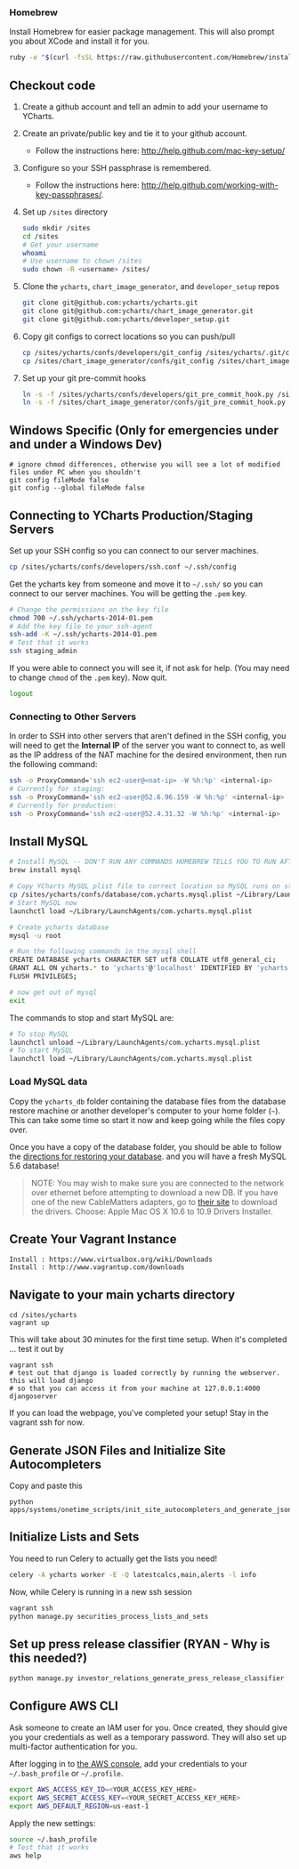 ### Homebrew
Install Homebrew for easier package management. This will also prompt you about XCode and install it for you.

```bash
ruby -e "$(curl -fsSL https://raw.githubusercontent.com/Homebrew/install/master/install)"
```

## Checkout code
1. Create a github account and tell an admin to add your username to YCharts.
1. Create an private/public key and tie it to your github account.
    * Follow the instructions here: http://help.github.com/mac-key-setup/
1. Configure so your SSH passphrase is remembered.
    * Follow the instructions here: http://help.github.com/working-with-key-passphrases/.
1. Set up `/sites` directory

    ```bash
    sudo mkdir /sites
    cd /sites
    # Get your username
    whoami
    # Use username to chown /sites
    sudo chown -R <username> /sites/
    ```

1. Clone the `ycharts`, `chart_image_generator`, and `developer_setup` repos

    ```bash
    git clone git@github.com:ycharts/ycharts.git
    git clone git@github.com:ycharts/chart_image_generator.git
    git clone git@github.com:ycharts/developer_setup.git
    ```

1. Copy git configs to correct locations so you can push/pull

    ```bash
    cp /sites/ycharts/confs/developers/git_config /sites/ycharts/.git/config
    cp /sites/chart_image_generator/confs/git_config /sites/chart_image_generator/.git/config
    ```

1. Set up your git pre-commit hooks

    ```bash
    ln -s -f /sites/ycharts/confs/developers/git_pre_commit_hook.py /sites/ycharts/.git/hooks/pre-commit
    ln -s -f /sites/chart_image_generator/confs/git_pre_commit_hook.py /sites/chart_image_generator/.git/hooks/pre-commit
    ```

## Windows Specific (Only for emergencies under and under a Windows Dev)
```
# ignore chmod differences, otherwise you will see a lot of modified files under PC when you shouldn't
git config fileMode false
git config --global fileMode false
```
## Connecting to YCharts Production/Staging Servers
Set up your SSH config so you can connect to our server machines.

```bash
cp /sites/ycharts/confs/developers/ssh.conf ~/.ssh/config
```

Get the ycharts key from someone and move it to `~/.ssh/` so you
can connect to our server machines.  You will be getting the `.pem` key.

```bash
# Change the permissions on the key file
chmod 700 ~/.ssh/ycharts-2014-01.pem
# Add the key file to your ssh-agent
ssh-add -K ~/.ssh/ycharts-2014-01.pem
# Test that it works
ssh staging_admin
```

If you were able to connect you will see it, if not ask for help.
(You may need to change `chmod` of the `.pem` key). Now quit.

```bash
logout
```

### Connecting to Other Servers
In order to SSH into other servers that aren't defined in the SSH config, you will need to get the **Internal IP**
of the server you want to connect to, as well as the IP address of the NAT machine for the desired environment,
then run the following command:

```bash
ssh -o ProxyCommand='ssh ec2-user@<nat-ip> -W %h:%p' <internal-ip>
# Currently for staging:
ssh -o ProxyCommand='ssh ec2-user@52.6.96.159 -W %h:%p' <internal-ip>
# Currently for production:
ssh -o ProxyCommand='ssh ec2-user@52.4.31.32 -W %h:%p' <internal-ip>
```

## Install MySQL

```bash
# Install MySQL -- DON'T RUN ANY COMMANDS HOMEBREW TELLS YOU TO RUN AFTER INSTALLATION!
brew install mysql

# Copy YCharts MySQL plist file to correct location so MySQL runs on startup
cp /sites/ycharts/confs/database/com.ycharts.mysql.plist ~/Library/LaunchAgents
# Start MySQL now
launchctl load ~/Library/LaunchAgents/com.ycharts.mysql.plist

# Create ycharts database
mysql -u root

# Run the following commands in the mysql shell
CREATE DATABASE ycharts CHARACTER SET utf8 COLLATE utf8_general_ci;
GRANT ALL ON ycharts.* to 'ycharts'@'localhost' IDENTIFIED BY 'ycharts';
FLUSH PRIVILEGES;

# now get out of mysql
exit
```

The commands to stop and start MySQL are:

```bash
# To stop MySQL
launchctl unload ~/Library/LaunchAgents/com.ycharts.mysql.plist
# To start MySQL
launchctl load ~/Library/LaunchAgents/com.ycharts.mysql.plist
```

### Load MySQL data
Copy the `ycharts_db` folder containing the database files from the database restore machine
or another developer's computer to your home folder (`~`). This can take some time so start
it now and keep going while the files copy over.

Once you have a copy of the database folder, you should be able to follow the
[directions for restoring your database](https://github.com/ycharts/ycharts/wiki/Restoring-Database).
and you will have a fresh MySQL 5.6 database!

> NOTE: You may wish to make sure you are connected to the network over ethernet before attempting
to download a new DB. If you have one of the new CableMatters adapters, go to
[their site](http://www.asix.com.tw/download.php?sub=driverdetail&PItemID=131 "Welcome to 1995")
to download the drivers.  Choose: Apple Mac OS X 10.6 to 10.9 Drivers Installer.

## Create Your Vagrant Instance
```
Install : https://www.virtualbox.org/wiki/Downloads
Install : http://www.vagrantup.com/downloads
```

## Navigate to your main ycharts directory
```
cd /sites/ycharts
vagrant up
```
This will take about 30 minutes for the first time setup. When it's completed ... test it out by
```
vagrant ssh
# test out that django is loaded correctly by running the webserver. this will load django
# so that you can access it from your machine at 127.0.0.1:4000
djangoserver
```
If you can load the webpage, you've completed your setup! Stay in the vagrant ssh for now.

## Generate JSON Files and Initialize Site Autocompleters
Copy and paste this
```
python apps/systems/onetime_scripts/init_site_autocompleters_and_generate_json.py
```

## Initialize Lists and Sets
You need to run Celery to actually get the lists you need!
```bash
celery -A ycharts worker -E -Q latestcalcs,main,alerts -l info
```

Now, while Celery is running in a new ssh session
```bash
vagrant ssh
python manage.py securities_process_lists_and_sets
```

## Set up press release classifier (RYAN - Why is this needed?)

```bash
python manage.py investor_relations_generate_press_release_classifier
```

## Configure AWS CLI

Ask someone to create an IAM user for you. Once created, they should give you
your credentials as well as a temporary password. They will also set up multi-factor
authentication for you.

After logging in to [the AWS console](https://ycharts.signin.aws.amazon.com/console), add
your credentials to your `~/.bash_profile` or `~/.profile`.

```bash
export AWS_ACCESS_KEY_ID=<YOUR_ACCESS_KEY_HERE>
export AWS_SECRET_ACCESS_KEY=<YOUR_SECRET_ACCESS_KEY_HERE>
export AWS_DEFAULT_REGION=us-east-1
```

Apply the new settings:

```bash
source ~/.bash_profile
# Test that it works
aws help
```